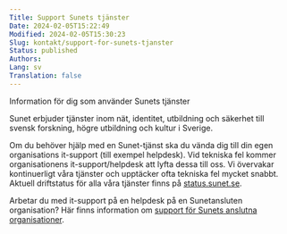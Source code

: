 ```yaml
---
Title: Support Sunets tjänster
Date: 2024-02-05T15:22:49
Modified: 2024-02-05T15:30:23
Slug: kontakt/support-for-sunets-tjanster
Status: published
Authors: 
Lang: sv
Translation: false
---
```


Information för dig som använder Sunets tjänster

Sunet erbjuder tjänster inom nät, identitet, utbildning och säkerhet till svensk forskning, högre utbildning och kultur i Sverige.

Om du behöver hjälp med en Sunet-tjänst ska du vända dig till din egen organisations it-support (till exempel helpdesk). Vid tekniska fel kommer organisationens it-support/helpdesk att lyfta dessa till oss. Vi övervakar kontinuerligt våra tjänster och upptäcker ofta tekniska fel mycket snabbt. Aktuell driftstatus för alla våra tjänster finns på [status.sunet.se](https://status.sunet.se/).

Arbetar du med it-support på en helpdesk på en Sunetansluten organisation? Här finns information om [support för Sunets anslutna organisationer](/support-for-sunets-anslutna-organisationer/).

